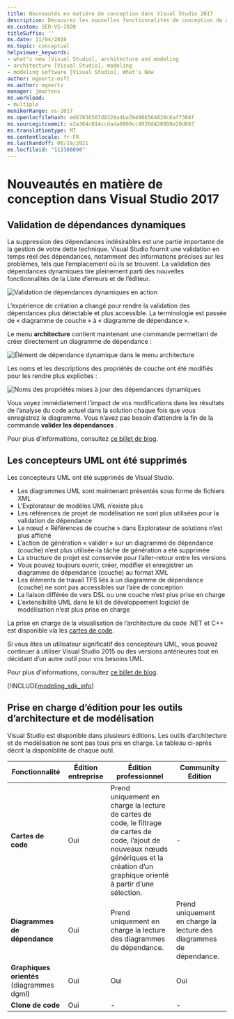 ```yaml
---
title: Nouveautés en matière de conception dans Visual Studio 2017
description: Découvrez les nouvelles fonctionnalités de conception de code, telles que la validation de dépendances dynamiques, qui sont disponibles dans Visual Studio 2017.
ms.custom: SEO-VS-2020
titleSuffix: ''
ms.date: 11/04/2016
ms.topic: conceptual
helpviewer_keywords:
- what's new [Visual Studio], architecture and modeling
- architecture [Visual Studio], modeling
- modeling software [Visual Studio], What's New
author: mgoertz-msft
ms.author: mgoertz
manager: jmartens
ms.workload:
- multiple
monikerRange: vs-2017
ms.openlocfilehash: ed67836507d8328a4ba394986564820c6af7308f
ms.sourcegitcommit: e3a364c014ccdada0860cc4930d428808e20d667
ms.translationtype: MT
ms.contentlocale: fr-FR
ms.lasthandoff: 06/19/2021
ms.locfileid: "112388098"
---
```

# <a name="whats-new-for-design-in-visual-studio-2017"></a>Nouveautés en matière de conception dans Visual Studio 2017

## <a name="live-dependency-validation"></a>Validation de dépendances dynamiques

La suppression des dépendances indésirables est une partie importante de la gestion de votre dette technique. Visual Studio fournit une validation en temps réel des dépendances, notamment des informations précises sur les problèmes, tels que l’emplacement où ils se trouvent. La validation des dépendances dynamiques tire pleinement parti des nouvelles fonctionnalités de la Liste d’erreurs et de l’éditeur.

![Validation de dépendances dynamiques en action](media/dep-validation-whatsnew-01.png)

L’expérience de création a changé pour rendre la validation des dépendances plus détectable et plus accessible. La terminologie est passée de « diagramme de couche » à « diagramme de dépendance ».

Le menu **architecture** contient maintenant une commande permettant de créer directement un diagramme de dépendance :

![Élément de dépendance dynamique dans le menu architecture](media/dep-validation-whatsnew-02.png)

Les noms et les descriptions des propriétés de couche ont été modifiés pour les rendre plus explicites :

![Noms des propriétés mises à jour des dépendances dynamiques](media/dep-validation-whatsnew-03.png)

Vous voyez immédiatement l’impact de vos modifications dans les résultats de l’analyse du code actuel dans la solution chaque fois que vous enregistrez le diagramme. Vous n’avez pas besoin d’attendre la fin de la commande **valider les dépendances** .

Pour plus d’informations, consultez [ce billet de blog](https://devblogs.microsoft.com/devops/live-architecture-dependency-validation-in-visual-studio-15-preview-5/).

## <a name="uml-designers-have-been-removed"></a>Les concepteurs UML ont été supprimés

Les concepteurs UML ont été supprimés de Visual Studio.

* Les diagrammes UML sont maintenant présentés sous forme de fichiers XML
* L’Explorateur de modèles UML n’existe plus
* Les références de projet de modélisation ne sont plus utilisées pour la validation de dépendance
* Le nœud « Références de couche » dans Explorateur de solutions n’est plus affiché
* L’action de génération « valider » sur un diagramme de dépendance (couche) n’est plus utilisée-la tâche de génération a été supprimée
* La structure de projet est conservée pour l’aller-retour entre les versions
* Vous pouvez toujours ouvrir, créer, modifier et enregistrer un diagramme de dépendance (couche) au format XML
* Les éléments de travail TFS liés à un diagramme de dépendance (couche) ne sont pas accessibles sur l’aire de conception
* La liaison différée de vers DSL ou une couche n’est plus prise en charge
* L’extensibilité UML dans le kit de développement logiciel de modélisation n’est plus prise en charge

La prise en charge de la visualisation de l’architecture du code .NET et C++ est disponible via les [cartes de code](map-dependencies-across-your-solutions.md).

Si vous êtes un utilisateur significatif des concepteurs UML, vous pouvez continuer à utiliser Visual Studio 2015 ou des versions antérieures tout en décidant d’un autre outil pour vos besoins UML.

Pour plus d’informations, consultez [ce billet de blog](https://devblogs.microsoft.com/devops/uml-designers-have-been-removed-layer-designer-now-supports-live-architectural-analysis/).

[!INCLUDE[modeling_sdk_info](includes/modeling_sdk_info.md)]

## <a name="edition-support-for-architecture-and-modeling-tools"></a><a name="VersionSupport" />Prise en charge d’édition pour les outils d’architecture et de modélisation

Visual Studio est disponible dans plusieurs éditions. Les outils d’architecture et de modélisation ne sont pas tous pris en charge. Le tableau ci-après décrit la disponibilité de chaque outil.

|**Fonctionnalité**|**Édition entreprise**|**Édition professionnel**|**Community Edition**|
|-|-|-|-|
|**Cartes de code**|Oui|Prend uniquement en charge la lecture de cartes de code, le filtrage de cartes de code, l’ajout de nouveaux nœuds génériques et la création d’un graphique orienté à partir d’une sélection.|-|
|**Diagrammes de dépendance**|Oui|Prend uniquement en charge la lecture des diagrammes de dépendance.|Prend uniquement en charge la lecture des diagrammes de dépendance.|
|**Graphiques orientés** (diagrammes dgml)|Oui|Oui|Oui|
|**Clone de code**|Oui|-|-|
